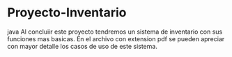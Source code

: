 # Proyecto-Inventario
java
Al concluiir este proyecto tendremos un sistema de inventario con sus funciones mas basicas.
En el archivo con extension pdf se pueden apreciar con mayor detalle los casos de uso de este sistema.
